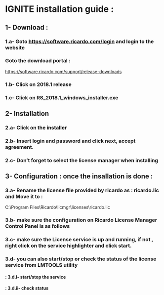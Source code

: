 # IGNITE installation guide : 
##	1- Download : 
### 1.a- Goto https://software.ricardo.com/login and login to the website 
 
### Goto the download portal : 
https://software.ricardo.com/support/release-downloads
### 1.b- Click on 2018.1 release 
 

### 1.c- Click on RS_2018.1_windows_installer.exe
 
##	2- Installation 
### 2.a- Click on the installer
 
### 2.b- Insert login and password and click next, accept agreement.
### 2.c- Don’t forget to select the license manager when installing 
 
##	3- Configuration : once the insallation is done :
### 3.a- Rename the license file provided by ricardo as : ricardo.lic and Move it to : 
C:\Program Files\Ricardo\licmgr\licenses\ricardo.lic 
### 3.b- make sure the configuration on Ricardo License Manager Control Panel is as follows 
 
### 3.c- make sure the License service is up and running, if not , right click on the service highlighter and click start.
 
### 3.d- you can also start/stop or check the status of the license service from LMTOOLS utility 
#### : 3.d.i- start/stop the service 
 
#### : 3.d.ii- check status 
 
